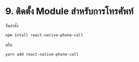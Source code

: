 
# 9. ติดตั้ง Module สำหรับการโทรศัพท์

รันคำสั่ง 

```bash
npm intall react-native-phone-call
```

หรือ 

```bash
yarn add react-native-phone-call
```